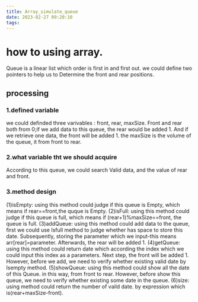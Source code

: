 ```yaml
---
title: Array_simulate_queue
date: 2023-02-27 09:20:10
tags:
---
```

# how to using array.
Queue is a linear list which order is first in and first out. we could define two pointers to help us to Determine the front and rear positions.
## processing
### 1.defined variable
we could definded three varivables : front, rear, maxSize.
Front and rear both from 0;if we add data to this queue, the rear would be added 1. And if we retrieve one data, the front will be added 1.
the maxSize is the volume of the queue, it from front to rear.
### 2.what variable tht we should acquire
According to this queue, we could search Valid data, and the value of rear and front.
### 3.method design
(1)isEmpty: using this method could judge if this queue is Empty, which means if rear==front,the quque is Empty. 
(2)isFull: using this method could judge if this queue is full, which means if (rear+1)%maxSize==front, the queue is full.
(3)addQueue: using this method could add data to the queue, first we could use Isfull method to judge whether has space to store this date. Subsequently, storing the parameter which we input-this means arr[rear]=parameter. Afterwards, the rear will be added 1.
(4)getQueue: using this method could return date which according the index which we could input this index as a parameters. Next step, the front will be added 1. However, before we add, we need to verify whether existing valid date by Isempty method.
(5)showQueue: using this method could show all the date of this Queue. in this way, from front to rear. However, before show this queue, we need to verify whether existing some date in the queue.
(6)size: using method could return the number of vaild date. by expression which is(rear+maxSize-front).



